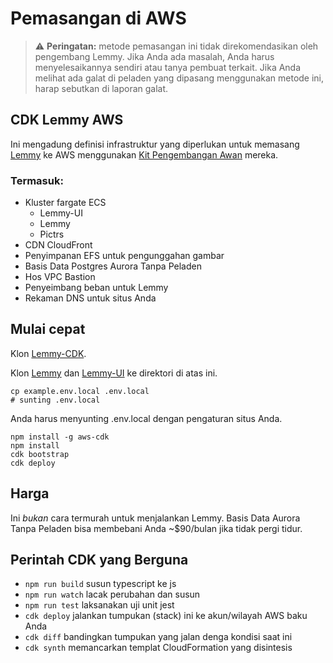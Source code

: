 # Pemasangan di AWS

> ⚠️ **Peringatan:** metode pemasangan ini tidak direkomendasikan oleh pengembang Lemmy. Jika Anda ada masalah, Anda harus menyelesaikannya sendiri atau tanya pembuat terkait. Jika Anda melihat ada galat di peladen yang dipasang menggunakan metode ini, harap sebutkan di laporan galat.

## CDK Lemmy AWS

Ini mengadung definisi infrastruktur yang diperlukan untuk memasang [Lemmy](https://github.com/LemmyNet/lemmy) ke AWS menggunakan [Kit Pengembangan Awan](https://docs.aws.amazon.com/cdk/latest/guide/home.html) mereka.

### Termasuk:

* Kluster fargate ECS
  * Lemmy-UI
  * Lemmy
  * Pictrs
* CDN CloudFront
* Penyimpanan EFS untuk pengunggahan gambar
* Basis Data Postgres Aurora Tanpa Peladen
* Hos VPC Bastion
* Penyeimbang beban untuk Lemmy
* Rekaman DNS untuk situs Anda

## Mulai cepat

Klon [Lemmy-CDK]( https://github.com/jetbridge/lemmy-cdk). 

Klon [Lemmy](https://github.com/LemmyNet/lemmy) dan [Lemmy-UI](https://github.com/LemmyNet/lemmy-ui) ke direktori di atas ini.

```shell
cp example.env.local .env.local
# sunting .env.local
```

Anda harus menyunting .env.local dengan pengaturan situs Anda.

```shell
npm install -g aws-cdk
npm install
cdk bootstrap
cdk deploy
```

## Harga
Ini *bukan* cara termurah untuk menjalankan Lemmy. Basis Data Aurora Tanpa Peladen bisa membebani Anda ~$90/bulan jika tidak pergi tidur.

## Perintah CDK yang Berguna

* `npm run build`   susun typescript ke js
* `npm run watch`   lacak perubahan dan susun
* `npm run test`    laksanakan uji unit jest
* `cdk deploy`      jalankan tumpukan (stack) ini ke akun/wilayah AWS baku Anda
* `cdk diff`        bandingkan tumpukan yang jalan denga kondisi saat ini
* `cdk synth`       memancarkan templat CloudFormation yang disintesis
